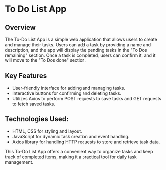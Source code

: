 # To Do List App
## Overview 
The To-Do List App is a simple web application that allows users to create and manage their tasks. Users can add a task by providing a name and description, and the app will display the pending tasks in the "To Dos remaining" section. Once a task is completed, users can confirm it, and it will move to the "To Dos done" section.

## Key Features
- User-friendly interface for adding and managing tasks.
- Interactive buttons for confirming and deleting tasks.
- Utilizes Axios to perform POST requests to save tasks and GET requests to fetch saved tasks.

## Technologies Used:
- HTML, CSS for styling and layout.
- JavaScript for dynamic task creation and event handling.
- Axios library for handling HTTP requests to store and retrieve task data.

This To-Do List App offers a convenient way to organize tasks and keep track of completed items, making it a practical tool for daily task management.